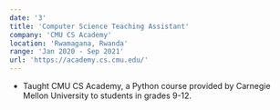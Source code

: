 ```yaml
---
date: '3'
title: 'Computer Science Teaching Assistant'
company: 'CMU CS Academy'
location: 'Rwamagana, Rwanda'
range: 'Jan 2020 - Sep 2021'
url: 'https://academy.cs.cmu.edu/'
---
```


- Taught CMU CS Academy, a Python course provided by Carnegie Mellon University to students in grades 9-12.
